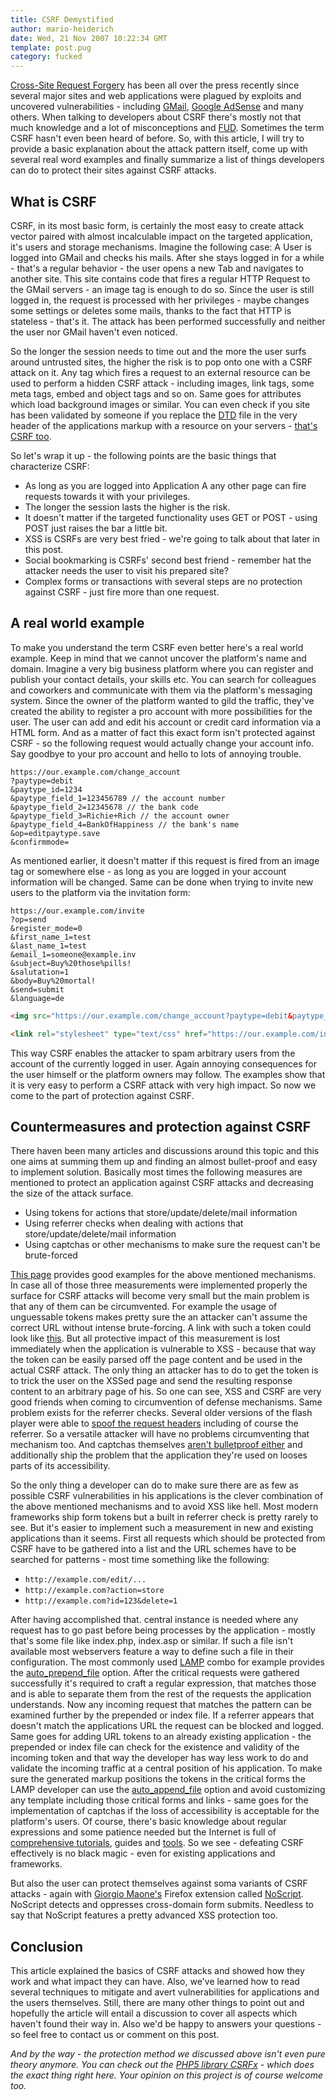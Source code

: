 ```yaml
---
title: CSRF Demystified
author: mario-heiderich
date: Wed, 21 Nov 2007 10:22:34 GMT
template: post.pug
category: fucked
---
```


[Cross-Site Request Forgery](http://en.wikipedia.org/wiki/Cross-site_request_forgery) has been all over the press recently since several major sites and web applications were plagued by exploits and uncovered vulnerabilities - including [GMail](http://www.kb.cert.org/vuls/id/571584), [Google AdSense](http://www.thespanner.co.uk/2007/09/27/google-adsense-csrf-hole/) and many others. When talking to developers about CSRF there's mostly not that much knowledge and a lot of misconceptions and [FUD](http://en.wikipedia.org/wiki/Fear%2C_uncertainty_and_doubt). Sometimes the term CSRF hasn't even been heard of before. So, with this article, I will try to provide a basic explanation about the attack pattern itself, come up with several real word examples and finally summarize a list of things developers can do to protect their sites against CSRF attacks.

## What is CSRF

CSRF, in its most basic form, is certainly the most easy to create attack vector paired with almost incalculable impact on the targeted application, it's users and storage mechanisms. Imagine the following case: A User is logged into GMail and checks his mails. After she stays logged in for a while - that's a regular behavior - the user opens a new Tab and navigates to another site. This site contains code that fires a regular HTTP Request to the GMail servers - an image tag is enough to do so. Since the user is still logged in, the request is processed with her privileges - maybe changes some settings or deletes some mails, thanks to the fact that HTTP is stateless - that's it. The attack has been performed successfully and neither the user nor GMail haven't even noticed.

So the longer the session needs to time out and the more the user surfs around untrusted sites, the higher the risk is to pop onto one with a CSRF attack on it. Any tag which fires a request to an external resource can be used to perform a hidden CSRF attack - including images, link tags, some meta tags, embed and object tags and so on. Same goes for attributes which load background images or similar. You can even check if you site has been validated by someone if you replace the [DTD](http://en.wikipedia.org/wiki/Document_Type_Definition) file in the very header of the applications markup with a resource on your servers - [that's CSRF too](http://sla.ckers.org/forum/read.php?4,3528,3528#msg-3528).

So let's wrap it up - the following points are the basic things that characterize CSRF:

* As long as you are logged into Application A any other page can fire requests towards it with your privileges.
* The longer the session lasts the higher is the risk.
* It doesn't matter if the targeted functionality uses GET or POST - using POST just raises the bar a little bit.
* XSS is CSRFs are very best fried - we're going to talk about that later in this post.
* Social bookmarking is CSRFs' second best friend - remember hat the attacker needs the user to visit his prepared site?
* Complex forms or transactions with several steps are no protection against CSRF - just fire more than one request.

## A real world example

To make you understand the term CSRF even better here's a real world example. Keep in mind that we cannot uncover the platform's name and domain. Imagine a very big business platform where you can register and publish your contact details, your skills etc. You can search for colleagues and coworkers and communicate with them via the platform's messaging system. Since the owner of the platform wanted to gild the traffic, they've created the ability to register a pro account with more possibilities for the user. The user can add and edit his account or credit card information via a HTML form. And as a matter of fact this exact form isn't protected against CSRF - so the following request would actually change your account info. Say goodbye to your pro account and hello to lots of annoying trouble.

	https://our.example.com/change_account
	?paytype=debit
	&paytype_id=1234
	&paytype_field_1=123456789 // the account number
	&paytype_field_2=12345678 // the bank code
	&paytype_field_3=Richie+Rich // the account owner
	&paytype_field_4=BankOfHappiness // the bank's name
	&op=editpaytype.save
	&confirmmode=

As mentioned earlier, it doesn't matter if this request is fired from an image tag or somewhere else - as long as you are logged in your account information will be changed. Same can be done when trying to invite new users to the platform via the invitation form:

	https://our.example.com/invite
	?op=send
	&register_mode=0
	&first_name_1=test
	&last_name_1=test
	&email_1=someone@example.inv
	&subject=Buy%20those%pills!
	&salutation=1
	&body=Buy%20mortal!
	&send=submit
	&language=de

```html
<img src="https://our.example.com/change_account?paytype=debit&paytype_id=1234&paytype_field_1=123456789&paytype_field_2=12345678&paytype_field_3=Richie+Rich&paytype_field_4=BankOfHappiness&op=editpaytype.save&confirmmode="/>

<link rel="stylesheet" type="text/css" href="https://our.example.com/invite?op=send&register_mode=0&first_name_1=test&last_name_1=test&email_1=someone@example.inv&subject=Buy%20those%pills!&salutation=1&body=Buy%20mortal!&send=submit&language=de"/>
```

This way CSRF enables the attacker to spam arbitrary users from the account of the currently logged in user. Again annoying consequences for the user himself or the platform owners may follow. The examples show that it is very easy to perform a CSRF attack with very high impact. So now we come to the part of protection against CSRF.

## Countermeasures and protection against CSRF

There haven been many articles and discussions around this topic and this one aims at summing them up and finding an almost bullet-proof and easy to implement solution. Basically most times the following measures are mentioned to protect an application against CSRF attacks and decreasing the size of the attack surface.

* Using tokens for actions that store/update/delete/mail information
* Using referrer checks when dealing with actions that store/update/delete/mail information
* Using captchas or other mechanisms to make sure the request can't be brute-forced

[This page](http://www.businessinfo.co.uk/labs/csrf_defend/csrf_demos.php) provides good examples for the above mentioned mechanisms. In case all of those three measurements were implemented properly the surface for CSRF attacks will become very small but the main problem is that any of them can be circumvented. For example the usage of unguessable tokens makes pretty sure the an attacker can't assume the correct URL without intense brute-forcing. A link with such a token could look like [this](http://www.businessinfo.co.uk/labs/csrf_defend/url_tokens.php). But all protective impact of this measurement is lost immediately when the application is vulnerable to XSS - because that way the token can be easily parsed off the page content and be used in the actual CSRF attack. The only thing an attacker has to do to get the token is to trick the user on the XSSed page and send the resulting response content to an arbitrary page of his. So one can see, XSS and CSRF are very good friends when coming to circumvention of defense mechanisms. Same problem exists for the referrer checks. Several older versions of the flash player were able to [spoof the request headers](http://ha.ckers.org/blog/20060725/forging-http-request-headers-with-flash/) including of course the referrer. So a versatile attacker will have no problems circumventing that mechanism too. And captchas themselves [aren't bulletproof either](http://www.captchakiller.com/) and additionally ship the problem that the application they're used on looses parts of its accessibility.

So the only thing a developer can do to make sure there are as few as possible CSRF vulnerabilities in his applications is the clever combination of the above mentioned mechanisms and to avoid XSS like hell. Most modern frameworks ship form tokens but a built in referrer check is pretty rarely to see. But it's easier to implement such a measurement in new and existing applications than it seems. First all requests which should be protected from CSRF have to be gathered into a list and the URL schemes have to be searched for patterns - most time something like the following:

* `http://example.com/edit/...`
* `http://example.com?action=store`
* `http://example.com?id=123&delete=1`

After having accomplished that. central instance is needed where any request has to go past before being processes by the application - mostly that's some file like index.php, index.asp or similar. If such a file isn't available most webservers feature a way to define such a file in their configuration. The most commonly used [LAMP](http://en.wikipedia.org/wiki/LAMP_%28software_bundle%29) combo for example provides the [auto_prepend_file](http://php.net/ini.core) option. After the critical requests were gathered successfully it's required to craft a regular expression, that matches those and is able to separate them from the rest of the requests the application understands. Now any incoming request that matches the pattern can be examined further by the prepended or index file. If a referrer appears that doesn't match the applications URL the request can be blocked and logged. Same goes for adding URL tokens to an already existing application - the prepended or index file can check for the existence and validity of the incoming token and that way the developer has way less work to do and validate the incoming traffic at a central position of his application. To make sure the generated markup positions the tokens in the critical forms the LAMP developer can use the [auto_append_file](http://php.net/manual/en/ini.core.php) option and avoid customizing any template including those critical forms and links - same goes for the implementation of captchas if the loss of accessibility is acceptable for the platform's users. Of course, there's basic knowledge about regular expressions and some patience needed but the Internet is full of [comprehensive tutorials](http://www.regular-expressions.info/), guides and [tools](http://www.rexv.org/). So we see - defeating CSRF effectively is no black magic - even for existing applications and frameworks.

But also the user can protect themselves against soma variants of CSRF attacks - again with [Giorgio Maone's](http://www.maone.net/) Firefox extension called [NoScript](http://noscript.net/). NoScript detects and oppresses cross-domain form submits. Needless to say that NoScript features a pretty advanced XSS protection too.

## Conclusion

This article explained the basics of CSRF attacks and showed how they work and what impact they can have. Also, we've learned how to read several techniques to mitigate and avert vulnerabilities for applications and the users themselves. Still, there are many other things to point out and hopefully the article will entail a discussion to cover all aspects which haven't found their way in. Also we'd be happy to answers your questions - so feel free to contact us or comment on this post.

_And by the way - the protection method we discussed above isn't even pure theory anymore. You can check out the [PHP5 library CSRFx](http://php-ids.org/category/csrfx/) - which does the exact thing right here. Your opinion on this project is of course welcome too._
